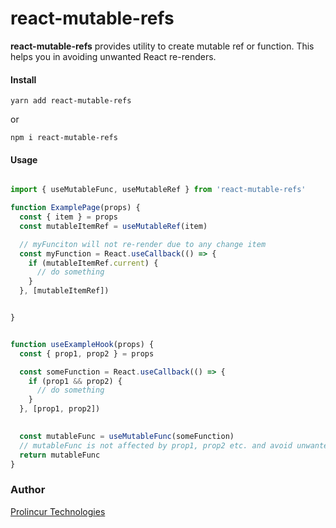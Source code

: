 
# react-mutable-refs

**react-mutable-refs** provides utility to create mutable ref or function. This helps you in avoiding unwanted React re-renders.

#### Install
```
yarn add react-mutable-refs
```
or
```
npm i react-mutable-refs
```

#### Usage

```javascript

import { useMutableFunc, useMutableRef } from 'react-mutable-refs'

function ExamplePage(props) {
  const { item } = props
  const mutableItemRef = useMutableRef(item)

  // myFunciton will not re-render due to any change item
  const myFunction = React.useCallback(() => {
    if (mutableItemRef.current) {
      // do something
    }
  }, [mutableItemRef])


}


function useExampleHook(props) {
  const { prop1, prop2 } = props

  const someFunction = React.useCallback(() => {
    if (prop1 && prop2) {
      // do something
    }
  }, [prop1, prop2])

  
  const mutableFunc = useMutableFunc(someFunction)
  // mutableFunc is not affected by prop1, prop2 etc. and avoid unwanted re-render of React.
  return mutableFunc
}

```


### Author

[Prolincur Technologies](https://prolincur.com)
